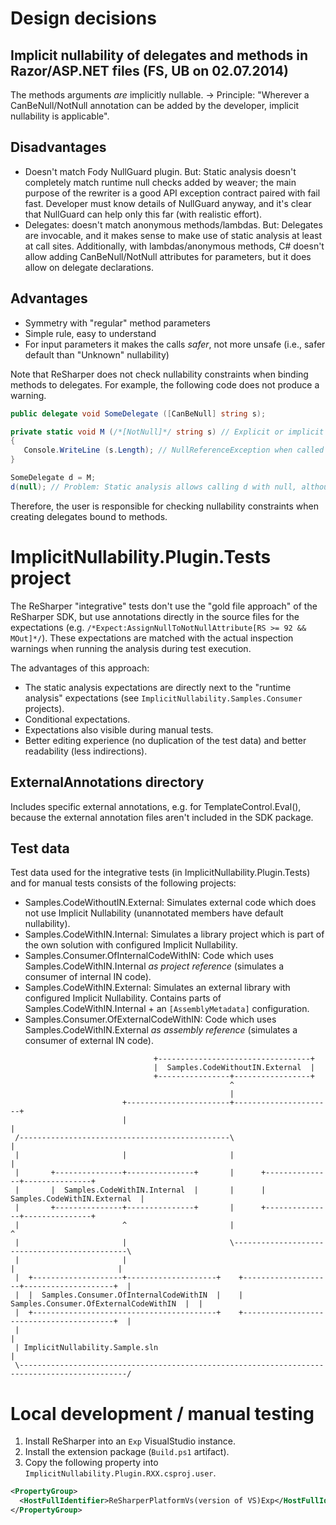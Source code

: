 # Design decisions

## Implicit nullability of delegates and methods in Razor/ASP.NET files (FS, UB on 02.07.2014)

The methods arguments *are* implicitly nullable. -> Principle: "Wherever a CanBeNull/NotNull annotation can be added by the developer, implicit nullability is applicable".

## Disadvantages

* Doesn't match Fody NullGuard plugin. But: Static analysis doesn't completely match runtime null checks added by weaver; the main purpose of the rewriter is a good API exception contract paired with fail fast. Developer must know details of NullGuard anyway, and it's clear that NullGuard can help only this far (with realistic effort).
* Delegates: doesn't match anonymous methods/lambdas. But: Delegates are invocable, and it makes sense to make use of static analysis at least at call sites. Additionally, with lambdas/anonymous methods, C# doesn't allow adding CanBeNull/NotNull attributes for parameters, but it does allow on delegate declarations.

## Advantages

* Symmetry with "regular" method parameters
* Simple rule, easy to understand
* For input parameters it makes the calls *safer*, not more unsafe (i.e., safer default than "Unknown" nullability)

Note that ReSharper does not check nullability constraints when binding methods to delegates. For example, the following code does not produce a warning.

```C#
public delegate void SomeDelegate ([CanBeNull] string s);

private static void M (/*[NotNull]*/ string s) // Explicit or implicit NotNull doesn't make a difference
{
   Console.WriteLine (s.Length); // NullReferenceException when called with s == null
}

SomeDelegate d = M;
d(null); // Problem: Static analysis allows calling d with null, although the method M does not
```

Therefore, the user is responsible for checking nullability constraints when creating delegates bound to methods.

# ImplicitNullability.Plugin.Tests project

The ReSharper "integrative" tests don't use the "gold file approach" of the ReSharper SDK, but use annotations directly in the source files for the expectations (e.g. `/*Expect:AssignNullToNotNullAttribute[RS >= 92 && MOut]*/`). These expectations are matched with the actual inspection warnings when running the analysis during test execution.

The advantages of this approach:
* The static analysis expectations are directly next to the "runtime analysis" expectations (see `ImplicitNullability.Samples.Consumer` projects).
* Conditional expectations.
* Expectations also visible during manual tests.
* Better editing experience (no duplication of the test data) and better readability (less indirections).

## ExternalAnnotations directory

Includes specific external annotations, e.g. for TemplateControl.Eval(), because the external annotation files
aren't included in the SDK package.

## Test data

Test data used for the integrative tests (in ImplicitNullability.Plugin.Tests) and for manual tests consists of the following projects:
* Samples.CodeWithoutIN.External: Simulates external code which does not use Implicit Nullability (unannotated  members have default nullability).
* Samples.CodeWithIN.Internal: Simulates a library project which is part of the own solution with configured Implicit Nullability.
* Samples.Consumer.OfInternalCodeWithIN: Code which uses Samples.CodeWithIN.Internal _as project reference_ (simulates a consumer of internal IN code).
* Samples.CodeWithIN.External: Simulates an external library with configured Implicit Nullability. Contains parts of Samples.CodeWithIN.Internal + an `[AssemblyMetadata]` configuration.
* Samples.Consumer.OfExternalCodeWithIN: Code which uses Samples.CodeWithIN.External _as assembly reference_ (simulates a consumer of external IN code).

```plain
                                +----------------------------------+
                                |  Samples.CodeWithoutIN.External  |
                                +----------------+-----------------+
                                                 ^
                                                 |
                         +-----------------------+----------------------+
                         |                                              |
 /-----------------------------------------------\                      |
 |                       |                       |                      |
 |       +---------------+---------------+       |      +---------------+---------------+
 |       |  Samples.CodeWithIN.Internal  |       |      |  Samples.CodeWithIN.External  |
 |       +---------------+---------------+       |      +---------------+---------------+
 |                       ^                       |                      ^
 |                       |                       \----------------------------------------------\
 |                       |                                              |                       |
 |  +--------------------+--------------------+    +--------------------+--------------------+  |
 |  |  Samples.Consumer.OfInternalCodeWithIN  |    |  Samples.Consumer.OfExternalCodeWithIN  |  |
 |  +-----------------------------------------+    +-----------------------------------------+  |
 |                                                                                              |
 | ImplicitNullability.Sample.sln                                                               |
 \----------------------------------------------------------------------------------------------/
```

# Local development / manual testing

1. Install ReSharper into an `Exp` VisualStudio instance.
2. Install the extension package (`Build.ps1` artifact).
3. Copy the following property into `ImplicitNullability.Plugin.RXX.csproj.user`.

```xml
<PropertyGroup>
  <HostFullIdentifier>ReSharperPlatformVs(version of VS)Exp</HostFullIdentifier>
</PropertyGroup>
```
